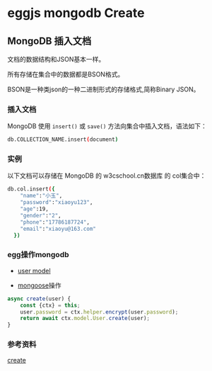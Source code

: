# eggjs mongodb Create

## MongoDB 插入文档

文档的数据结构和JSON基本一样。

所有存储在集合中的数据都是BSON格式。

BSON是一种类json的一种二进制形式的存储格式,简称Binary JSON。

### 插入文档
MongoDB 使用 `insert()` 或 `save()` 方法向集合中插入文档，语法如下：

```bash
db.COLLECTION_NAME.insert(document)
```

### 实例
以下文档可以存储在 MongoDB 的 w3cschool.cn数据库 的 col集合中：

``` bash
db.col.insert({
    "name":"小玉",
    "password":"xiaoyu123",
    "age":19,
    "gender":"2",
    "phone":"17786187724",
    "email":"xiaoyu@163.com"
  })
```
### egg操作mongodb
+ [user model](../../app/model/user.js)

+ [mongoose](../../app/service/user.js)操作
```js
async create(user) {
    const {ctx} = this;
    user.password = ctx.helper.encrypt(user.password);
    return await ctx.model.User.create(user);
}
```

### 参考资料
[create](https://www.w3cschool.cn/mongodb/mongodb-insert.html)

